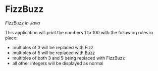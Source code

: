 # FizzBuzz
*FizzBuzz in Java*

This application will print the numbers 1 to 100 with the following rules in place:
* multiples of 3 will be replaced with Fizz
* multiples of 5 will be replaced with Buzz
* multiples of both 3 and 5 being replaced with FizzBuzz
* all other integers will be displayed as normal
